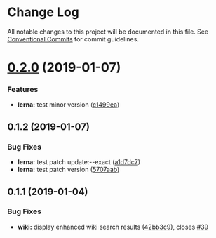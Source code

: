 # Change Log

All notable changes to this project will be documented in this file.
See [Conventional Commits](https://conventionalcommits.org) for commit guidelines.

# [0.2.0](https://github.com/srobinson/unicode-wiki/compare/@uw/domain@0.1.2...@uw/domain@0.2.0) (2019-01-07)


### Features

* **lerna:** test minor version ([c1499ea](https://github.com/srobinson/unicode-wiki/commit/c1499ea))





## 0.1.2 (2019-01-07)


### Bug Fixes

* **lerna:** test patch update:--exact ([a1d7dc7](https://github.com/srobinson/unicode-wiki/commit/a1d7dc7))
* **lerna:** test patch version ([5707aab](https://github.com/srobinson/unicode-wiki/commit/5707aab))



## 0.1.1 (2019-01-04)


### Bug Fixes

* **wiki:** display enhanced wiki search results ([42bb3c9](https://github.com/srobinson/unicode-wiki/commit/42bb3c9)), closes [#39](https://github.com/srobinson/unicode-wiki/issues/39)

